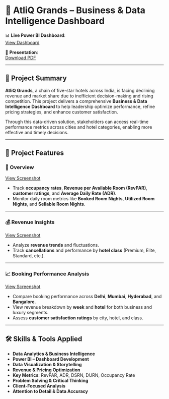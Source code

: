 # 🏨 AtliQ Grands – Business & Data Intelligence Dashboard

📊 **Live Power BI Dashboard**:  
[View Dashboard](https://app.powerbi.com/view?r=eyJrIjoiODY5Njg5ZjYtY2E3MC00YjQ3LTgwMjItYmViODczNTlkZGIzIiwidCI6ImM2ZTU0OWIzLTVmNDUtNDAzMi1hYWU5LWQ0MjQ0ZGM1YjJjNCJ9)

📄 **Presentation**:  
[Download PDF](https://github.com/Datapb123/Hospitality/blob/main/Hospitality.pdf)

---

## 📌 Project Summary

**AtliQ Grands**, a chain of five-star hotels across India, is facing declining revenue and market share due to inefficient decision-making and rising competition. This project delivers a comprehensive **Business & Data Intelligence Dashboard** to help leadership optimize performance, refine pricing strategies, and enhance customer satisfaction.

Through this data-driven solution, stakeholders can access real-time performance metrics across cities and hotel categories, enabling more effective and timely decisions.

---

## 📂 Project Features

### 📍 Overview  
[View Screenshot](https://github.com/pratik3232/AtliQ-Hospitality-Analysis/blob/e4834a426fc0f6bc3ce20e99ada668ac14184272/Overview.jpg)  
- Track **occupancy rates**, **Revenue per Available Room (RevPAR)**, **customer ratings**, and **Average Daily Rate (ADR)**.  
- Monitor daily room metrics like **Booked Room Nights**, **Utilized Room Nights**, and **Sellable Room Nights**.

---

### 💰 Revenue Insights  
[View Screenshot](https://github.com/Datapb123/Hospitality/blob/main/Revenue.PNG)  
- Analyze **revenue trends** and fluctuations.  
- Track **cancellations** and performance by **hotel class** (Premium, Elite, Standard, etc.).

---

### 📈 Booking Performance Analysis  
[View Screenshot](https://github.com/Datapb123/Hospitality/blob/main/Booking.PNG)  
- Compare booking performance across **Delhi**, **Mumbai**, **Hyderabad**, and **Bangalore**.  
- View revenue breakdown by **week** and **hotel** for both business and luxury segments.  
- Assess **customer satisfaction ratings** by city, hotel, and class.

---

## 🛠️ Skills & Tools Applied

- **Data Analytics & Business Intelligence**
- **Power BI – Dashboard Development**
- **Data Visualization & Storytelling**
- **Revenue & Pricing Optimization**
- **Key Metrics**: RevPAR, ADR, DSRN, DURN, Occupancy Rate
- **Problem Solving & Critical Thinking**
- **Client-Focused Analysis**
- **Attention to Detail & Data Accuracy**
